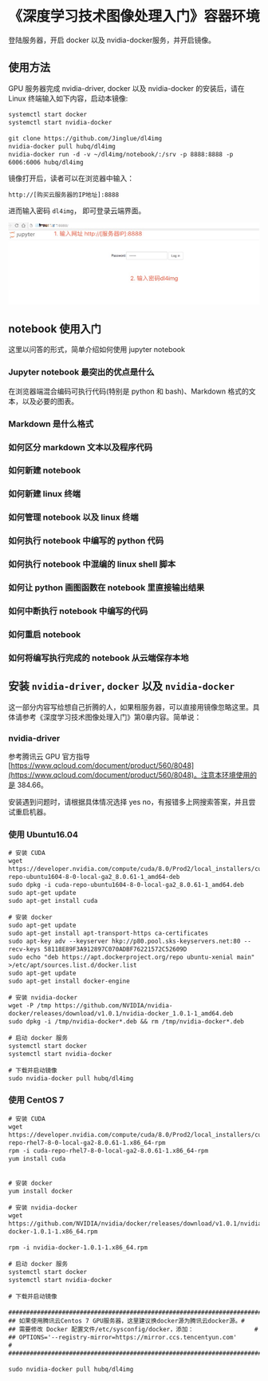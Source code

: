 # 《深度学习技术图像处理入门》容器环境

登陆服务器，开启 docker 以及 nvidia-docker服务，并开启镜像。

## 使用方法

GPU 服务器完成 nvidia-driver, docker 以及 nvidia-docker 的安装后，请在 Linux 终端输入如下内容，启动本镜像:

```shell
systemctl start docker
systemctl start nvidia-docker

git clone https://github.com/Jinglue/dl4img
nvidia-docker pull hubq/dl4img
nvidia-docker run -d -v ~/dl4img/notebook/:/srv -p 8888:8888 -p 6006:6006 hubq/dl4img
```

镜像打开后，读者可以在浏览器中输入：

```
http://[购买云服务器的IP地址]:8888
```

进而输入密码 `dl4img`， 即可登录云端界面。

![](./jupyter1.png)

## notebook 使用入门

这里以问答的形式，简单介绍如何使用 jupyter notebook

### Jupyter notebook 最突出的优点是什么

在浏览器端混合编码可执行代码(特别是 python 和 bash)、Markdown 格式的文本，以及必要的图表。

### Markdown 是什么格式

### 如何区分 markdown 文本以及程序代码

### 如何新建 notebook

### 如何新建 linux 终端

### 如何管理 notebook 以及 linux 终端

### 如何执行 notebook 中编写的 python 代码

### 如何执行 notebook 中混编的 linux shell 脚本

### 如何让 python 画图函数在 notebook 里直接输出结果

### 如何中断执行 notebook 中编写的代码

### 如何重启 notebook

### 如何将编写执行完成的 notebook 从云端保存本地


## 安装  `nvidia-driver`, `docker` 以及 `nvidia-docker`

这一部分内容写给想自己折腾的人，如果租服务器，可以直接用镜像忽略这里。具体请参考《深度学习技术图像处理入门》第0章内容。简单说：

### nvidia-driver

参考腾讯云 GPU 官方指导  [https://www.qcloud.com/document/product/560/8048](https://www.qcloud.com/document/product/560/8048)。注意本环境使用的是 384.66。

安装遇到问题时，请根据具体情况选择 yes no，有报错多上网搜索答案，并且尝试重启机器。

### 使用 Ubuntu16.04

```shell
# 安装 CUDA
wget https://developer.nvidia.com/compute/cuda/8.0/Prod2/local_installers/cuda-repo-ubuntu1604-8-0-local-ga2_8.0.61-1_amd64-deb
sudo dpkg -i cuda-repo-ubuntu1604-8-0-local-ga2_8.0.61-1_amd64.deb
sudo apt-get update
sudo apt-get install cuda

# 安装 docker
sudo apt-get update
sudo apt-get install apt-transport-https ca-certificates
sudo apt-key adv --keyserver hkp://p80.pool.sks-keyservers.net:80 --recv-keys 58118E89F3A912897C070ADBF76221572C52609D
sudo echo "deb https://apt.dockerproject.org/repo ubuntu-xenial main" >/etc/apt/sources.list.d/docker.list
sudo apt-get update
sudo apt-get install docker-engine

# 安装 nvidia-docker
wget -P /tmp https://github.com/NVIDIA/nvidia-docker/releases/download/v1.0.1/nvidia-docker_1.0.1-1_amd64.deb
sudo dpkg -i /tmp/nvidia-docker*.deb && rm /tmp/nvidia-docker*.deb

# 启动 docker 服务
systemctl start docker
systemctl start nvidia-docker

# 下载并启动镜像
sudo nvidia-docker pull hubq/dl4img
```

### 使用 CentOS 7

```shell
# 安装 CUDA
wget https://developer.nvidia.com/compute/cuda/8.0/Prod2/local_installers/cuda-repo-rhel7-8-0-local-ga2-8.0.61-1.x86_64-rpm
rpm -i cuda-repo-rhel7-8-0-local-ga2-8.0.61-1.x86_64-rpm
yum install cuda


# 安装 docker
yum install docker

# 安装 nvidia-docker
wget https://github.com/NVIDIA/nvidia/docker/releases/download/v1.0.1/nvidia-docker-1.0.1-1.x86_64.rpm

rpm -i nvidia-docker-1.0.1-1.x86_64.rpm

# 启动 docker 服务
systemctl start docker
systemctl start nvidia-docker

# 下载并启动镜像

##########################################################################
## 如果使用腾讯云Centos 7 GPU服务器，这里建议换docker源为腾讯云docker源。#
## 需要修改 Docker 配置文件/etc/sysconfig/docker，添加：                 #
## OPTIONS='--registry-mirror=https://mirror.ccs.tencentyun.com'         #
##########################################################################

sudo nvidia-docker pull hubq/dl4img
```
